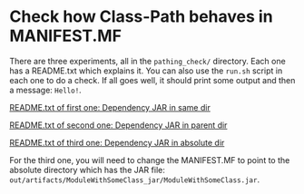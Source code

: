 # Check how Class-Path behaves in MANIFEST.MF

There are three experiments, all in the `pathing_check/` directory. Each one has a README.txt which explains it. You can also use the
`run.sh` script in each one to do a check. If all goes well, it should print some output and then a message: `Hello!`.

[README.txt of first one: Dependency JAR in same dir](pathing_check/exp1_dependent_jar_in_same_dir/README.txt)

[README.txt of second one: Dependency JAR in parent dir](pathing_check/exp2_dependent_jar_in_parent_dir/README.txt)

[README.txt of third one: Dependency JAR in absolute dir](pathing_check/exp3_dependent_jar_in_absolute_path/README.txt)

For the third one, you will need to change the MANIFEST.MF to point to the absolute directory which has the JAR file:
`out/artifacts/ModuleWithSomeClass_jar/ModuleWithSomeClass.jar`.
